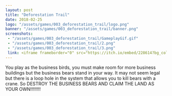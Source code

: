 ```yaml
---
layout: post
title: "Deforestation Trail"
date: 2018-02-25
logo: "/assets/games/003_deforestation_trail/logo.png"
banner: "/assets/games/003_deforestation_trail/banner.png"
screenshots:
 - "/assets/games/003_deforestation_trail/GameplayGif.gif"
 - "/assets/games/003_deforestation_trail/2.png"
 - "/assets/games/003_deforestation_trail/3.png"
 link: <iframe frameborder="0" src="https://itch.io/embed/228614?bg_color=F7F5E6&amp;fg_color=222222&amp;link_color=3b53b5&amp;border_color=3b53b5" width="208" height="167"></iframe>
---
```


You play as the business birds, you must make room for more business buildings but the business bears stand in your way. It may not seem legal but there is a loop hole in the system that allows you to kill bears with a crane. So DESTROY THE BUSINESS BEARS AND CLAIM THE LAND AS YOUR OWN!!!!!!!!

